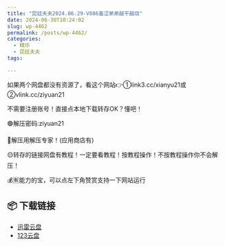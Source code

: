 ```yaml
---
title: "昆廷夫夫2024.06.29-V086羞涩弟弟越干越烧"
date: 2024-06-30T10:24:02
slug: wp-4462
permalink: /posts/wp-4462/
categories:
  - 精华
  - 昆廷夫夫
tags:

---
```


如果两个网盘都没有资源了，看这个网站👉①link3.cc/xianyu21或②vlink.cc/ziyuan21

不需要注册账号！直接点本地下载转存OK？懂吧！

🟢解压密码:ziyuan21

🔵解压用解压专家！(应用商店有)

🟡转存的链接网盘有教程！一定要看教程！按教程操作！不按教程操作你不会解压！

💰🈶能力的宝，可以点左下角赞赏支持一下网站运行

## 📦 下载链接
- [迅雷云盘](https://blziyuan21.com/pay-download/4462?key=aa2caa2d35&down_id=0)
- [123云盘](https://blziyuan21.com/pay-download/4462?key=aa2caa2d35&down_id=1)

